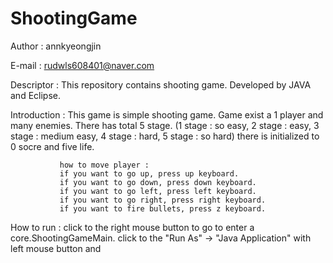 # ShootingGame

Author : annkyeongjin 

E-mail : rudwls608401@naver.com

Descriptor : This repository contains shooting game. Developed by JAVA and Eclipse.

Introduction : This game is simple shooting game. 
               Game exist a 1 player and many enemies.
               There has total 5 stage. 
               (1 stage : so easy, 2 stage : easy, 3 stage : medium easy, 4 stage : hard, 5 stage : so hard) 
               there is initialized to 0 socre and five life.
               
               how to move player : 
               if you want to go up, press up keyboard.
               if you want to go down, press down keyboard.
               if you want to go left, press left keyboard.
               if you want to go right, press right keyboard.
               if you want to fire bullets, press z keyboard.
               
How to run : click to the right mouse button to go to enter a core.ShootingGameMain.
             click to the "Run As" -> "Java Application" with left mouse button and  
